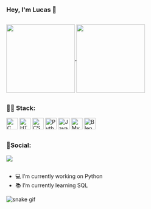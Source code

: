 ### Hey, I'm Lucas 👋

##

<a href="https://github.com/lucasprad05/github-readme-stats">
  <img height="180cm" align="center" src="https://github-readme-stats.vercel.app/api?username=lucasprad05&show_icons=true&theme=codeSTACKr" />
</a>
<a href="https://github.com/lucasprad05/github-readme-stats">
  <img height="180cm" align="center" src="https://github-readme-stats.vercel.app/api/top-langs/?username=lucasprad05&layout=compact&theme=codeSTACKr" />
</a>

##
### 👨‍💻 Stack:
<div style="display: inline_block">
  <img alt="C" height="30" width"45" src="https://img.shields.io/badge/C-00599C?style=for-the-badge&logo=c&logoColor=white">
  <img alt="HTML" height="30" width"45" src="https://img.shields.io/badge/HTML5-E34F26?style=for-the-badge&logo=html5&logoColor=white">
  <img alt="CSS" height="30" width"45" src="https://img.shields.io/badge/CSS3-1572B6?style=for-the-badge&logo=css3&logoColor=white">
  <img alt="Python" height="30" width"45" src="https://img.shields.io/badge/Python-14354C?style=for-the-badge&logo=python&logoColor=white">
  <img alt="Java" height="30" width"45" src="https://img.shields.io/badge/Java-ED8B00?style=for-the-badge&logo=java&logoColor=white"> 
  <img alt="MySQL" height="30" width"45" src="https://img.shields.io/badge/MySQL-00000F?style=for-the-badge&logo=mysql&logoColor=white" />
  <img alt="Blender" height="30" width"45" src="https://img.shields.io/badge/blender-%23F5792A.svg?style=for-the-badge&logo=blender&logoColor=white" />
</div>

##
### 📱Social:
<a href="https://www.linkedin.com/in/lucas-prado-249697251" target="_blank"><img src="https://img.shields.io/badge/LinkedIn-0077B5?style=for-the-badge&logo=linkedin&logoColor=white" target="_blank"> </a>

##

- 💻 I’m currently working on Python
- 📚 I’m currently learning SQL

![snake gif](https://github.com/lucasprad05/lucasprad05/blob/output/github-contribution-grid-snake.gif)
